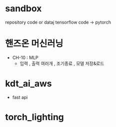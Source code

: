 # sandbox
repository code or dataj
tensorflow code -> pytorch

# 핸즈온 머신러닝
- CH-10 : MLP
     - 입력 , 출력 여러개 , 조기종료 , 모델 저장&로드

# kdt_ai_aws
- fast api

# torch_lighting